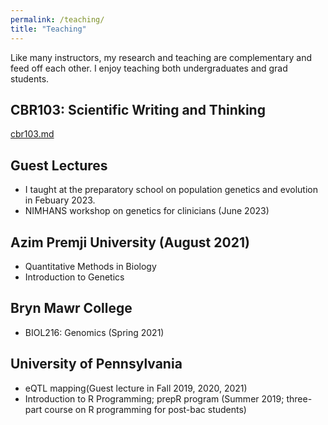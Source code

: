 ```yaml
---
permalink: /teaching/
title: "Teaching"
---
```


Like many instructors, my research and teaching are complementary and feed off each other. I enjoy teaching both undergraduates and grad students. 

## CBR103: Scientific Writing and Thinking
[cbr103.md](CBR103)
## Guest Lectures
* I taught at the preparatory school on population genetics and evolution in Febuary 2023.
* NIMHANS workshop on genetics for clinicians (June 2023)

## Azim Premji University (August 2021)
* Quantitative Methods in Biology
* Introduction to Genetics

## Bryn Mawr College
* BIOL216: Genomics (Spring 2021)

## University of Pennsylvania
* eQTL mapping(Guest lecture in Fall 2019, 2020, 2021)
* Introduction to R Programming; prepR program (Summer 2019; three-part course on R programming for post-bac students)
